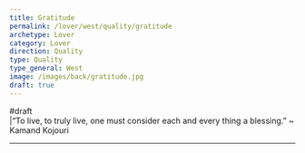```yaml
---
title: Gratitude
permalink: /lover/west/quality/gratitude
archetype: Lover
category: Lover
direction: Quality
type: Quality
type_general: West
image: /images/back/gratitude.jpg
draft: true
---
```

#draft  
|“To live, to truly live, one must consider each and every thing a blessing.”  ~ Kamand Kojouri  
  
  

---
